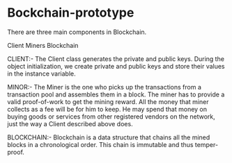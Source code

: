 # Bockchain-prototype
There are three main components in Blockchain.

Client
Miners
Blockchain

CLIENT:- The Client class generates the private and public keys. During the object initialization, we create private and public keys and store their values in the instance variable.

MINOR:- The Miner is the one who picks up the transactions from a transaction pool and assembles them in a block. The miner has to provide a valid proof-of-work to get the mining reward. All the money that miner collects as a fee will be for him to keep. He may spend that money on buying goods or services from other registered vendors on the network, just the way a Client described above does.

BLOCKCHAIN:- Blockchain is a data structure that chains all the mined blocks in a chronological order. This chain is immutable and thus temper-proof.
